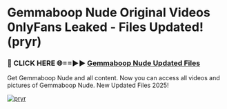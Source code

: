 # Gemmaboop Nude Original Videos 0nlyFans Leaked - Files Updated! (pryr)

<h3>🔴 CLICK HERE 🌐==►► <a href="https://tinyurl.com/yc6ubb5a" rel="nofollow">Gemmaboop Nude Updated Files</a></h3>

Get Gemmaboop Nude and all content. Now you can access all videos and pictures of Gemmaboop Nude. New Updated Files 2025!

[![pryr](https://i.imgur.com/7eu0CRL.gif)](https://tinyurl.com/yc6ubb5a)
